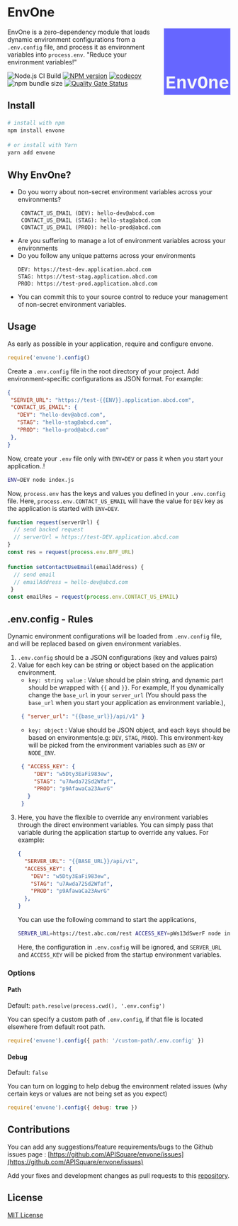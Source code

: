 # EnvOne

<img src="https://raw.githubusercontent.com/APISquare/envone/master/envone.png" alt="dotenv" align="right" />

EnvOne is a zero-dependency module that loads dynamic environment configurations from a `.env.config` file, and process it as environment variables into `process.env`. "Reduce your environment variables!"

![Node.js CI Build](https://github.com/APISquare/envone/workflows/Node.js%20CI%20Build/badge.svg)
[![NPM version](https://img.shields.io/npm/v/envone.svg)](https://www.npmjs.com/package/envone)
[![codecov](https://codecov.io/gh/APISquare/envone/branch/master/graph/badge.svg)](https://codecov.io/gh/APISquare/envone)
![npm bundle size](https://img.shields.io/bundlephobia/minzip/envone)
[![Quality Gate Status](https://sonarcloud.io/api/project_badges/measure?project=APISquare_envone&metric=alert_status)](https://sonarcloud.io/dashboard?id=APISquare_envone)

## Install

```bash
# install with npm
npm install envone

# or install with Yarn
yarn add envone
```

## Why EnvOne?

- Do you worry about non-secret environment variables across your environments?
  ```
   CONTACT_US_EMAIL (DEV): hello-dev@abcd.com
   CONTACT_US_EMAIL (STAG): hello-stag@abcd.com
   CONTACT_US_EMAIL (PROD): hello-prod@abcd.com
  ```
- Are you suffering to manage a lot of environment variables across your environments
- Do you follow any unique patterns across your environments
  ```
  DEV: https://test-dev.application.abcd.com
  STAG: https://test-stag.application.abcd.com
  PROD: https://test-prod.application.abcd.com
  ```
- You can commit this to your source control to reduce your management of non-secret environment variables.

## Usage

As early as possible in your application, require and configure envone.

```javascript
require('envone').config()
```

Create a `.env.config` file in the root directory of your project. Add environment-specific configurations as JSON format. For example:

 ```json
 {
  "SERVER_URL": "https://test-{{ENV}}.application.abcd.com",
  "CONTACT_US_EMAIL": {
    "DEV": "hello-dev@abcd.com",
    "STAG": "hello-stag@abcd.com",
    "PROD": "hello-prod@abcd.com"
  },
 }
 ```
Now, create your `.env` file only with `ENV=DEV` or pass it when you start your application..!
```bash
ENV=DEV node index.js
```

Now, `process.env` has the keys and values you defined in your `.env.config` file. Here, `process.env.CONTACT_US_EMAIL` will have the value for `DEV` key as the application is started with `ENV=DEV`.

```js
function request(serverUrl) {
  // send backed request
  // serverUrl = https://test-DEV.application.abcd.com
}
const res = request(process.env.BFF_URL)

function setContactUseEmail(emailAddress) { 
  // send email
  // emailAddress = hello-dev@abcd.com
 }
const emailRes = request(process.env.CONTACT_US_EMAIL)
```

## .env.config - Rules

Dynamic environment configurations will be loaded from `.env.config` file, and will be replaced based on given environment variables. 

1. `.env.config` should be a JSON configurations (key and values pairs)
2. Value for each key can be string or object based on the application environment.
   - `key: string value` : Value should be plain string, and dynamic part should be wrapped with `{{` and `}}`. For example, If you dynamically change the `base_url` in your `server_url` (You should pass the `base_url` when you start your application as environment variable.), 
   ```json
    { "server_url": "{{base_url}}/api/v1" }
   ```
   - `key: object` : Value should be JSON object, and each keys should be based on environments(e.g: `DEV`, `STAG`, `PROD`). This environment-key will be picked from the environment variables such as `ENV` or `NODE_ENV`.
   ```json
    { "ACCESS_KEY": {
        "DEV": "w5Dty3EaFi983ew",
        "STAG": "u7Awda72Sd2Wfaf",
        "PROD": "p9AfawaCa23AwrG"
      }
    }
   ```
3. Here, you have the flexible to override any environment variables through the direct environment variables. You can simply pass that variable during the application startup to override any values. For example:
    ```json
    {
      "SERVER_URL": "{{BASE_URL}}/api/v1",
      "ACCESS_KEY": {
        "DEV": "w5Dty3EaFi983ew",
        "STAG": "u7Awda72Sd2Wfaf",
        "PROD": "p9AfawaCa23AwrG"
      },
    }
    ```
    You can use the following command to start the applications,
    ```bash
    SERVER_URL=https://test.abc.com/rest ACCESS_KEY=pWs13dSwerF node index.js
    ```
    Here, the configuration in `.env.config` will be ignored, and `SERVER_URL` and `ACCESS_KEY` will be picked from the startup environment variables.

  
### Options

#### Path

Default: `path.resolve(process.cwd(), '.env.config')`

You can specify a custom path of `.env.config`, if that file is located elsewhere from default root path.

```js
require('envone').config({ path: '/custom-path/.env.config' })
```

#### Debug

Default: `false`

You can turn on logging to help debug the environment related issues (why certain keys or values are not being set as you expect)

```js
require('envone').config({ debug: true })
```

## Contributions

You can add any suggestions/feature requirements/bugs to the Github issues page : [https://github.com/APISquare/envone/issues](https://github.com/APISquare/envone/issues)

Add your fixes and development changes as pull requests to this [repository](https://github.com/APISquare/envone/pulls).


## License

[MIT License](https://opensource.org/licenses/MIT)